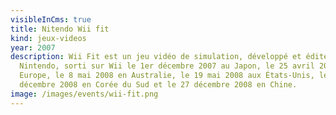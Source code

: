 ```yaml
---
visibleInCms: true
title: Nitendo Wii fit
kind: jeux-videos
year: 2007
description: Wii Fit est un jeu vidéo de simulation, développé et édité par
  Nintendo, sorti sur Wii le 1er décembre 2007 au Japon, le 25 avril 2008 en
  Europe, le 8 mai 2008 en Australie, le 19 mai 2008 aux États-Unis, le 6
  décembre 2008 en Corée du Sud et le 27 décembre 2008 en Chine.
image: /images/events/wii-fit.png
---
```


